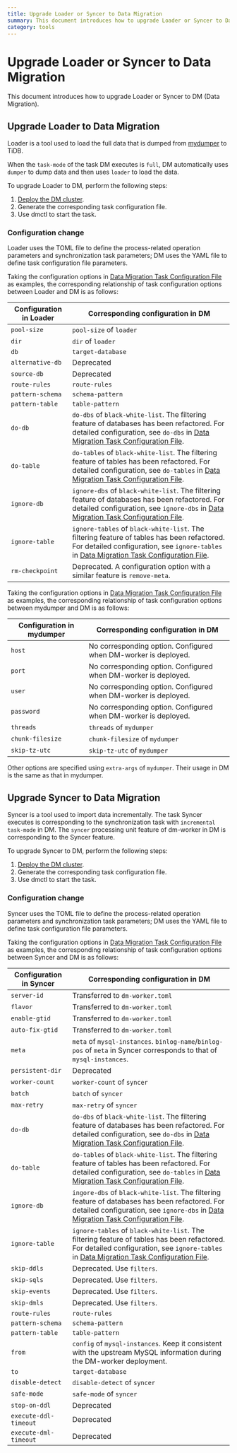 ```yaml
---
title: Upgrade Loader or Syncer to Data Migration
summary: This document introduces how to upgrade Loader or Syncer to Data Migration. 
category: tools
---
```


# Upgrade Loader or Syncer to Data Migration

This document introduces how to upgrade Loader or Syncer to DM (Data Migration).

## Upgrade Loader to Data Migration

Loader is a tool used to load the full data that is dumped from [mydumper](../tools/mydumper.md) to TiDB.

When the `task-mode` of the task DM executes is `full`, DM automatically uses `dumper` to dump data and then uses `loader` to load the data.

To upgrade Loader to DM, perform the following steps:

1. [Deploy the DM cluster](../tools/data-migration-deployment.md).
2. Generate the corresponding task configuration file.
3. Use dmctl to start the task.

### Configuration change 

Loader uses the TOML file to define the process-related operation parameters and synchronization task parameters; DM uses the YAML file to define task configuration file parameters.

Taking the configuration options in [Data Migration Task Configuration File](../tools/dm-task-configuration-file-intro.md) as examples, the corresponding relationship of task configuration options between Loader and DM is as follows:

| Configuration in Loader | Corresponding configuration in DM |
| ---------------------- | --------------------------------- |
| `pool-size` | `pool-size` of `loader` |
| `dir` | `dir` of `loader` |
| `db` | `target-database` |
| `alternative-db` | Deprecated |
| `source-db` | Deprecated |
| `route-rules` | `route-rules` |
| `pattern-schema` | `schema-pattern` |
| `pattern-table` | `table-pattern` |
| `do-db` |	`do-dbs` of `black-white-list`. The filtering feature of databases has been refactored. For detailed configuration, see `do-dbs` in [Data Migration Task Configuration File](../tools/dm-task-configuration-file-intro.md). |  
| `do-table` | `do-tables` of `black-white-list`. The filtering feature of tables has been refactored. For detailed configuration, see `do-tables` in [Data Migration Task Configuration File](../tools/dm-task-configuration-file-intro.md). |  
| `ignore-db` | `ignore-dbs` of `black-white-list`. The filtering feature of databases has been refactored. For detailed configuration, see `ignore-dbs` in [Data Migration Task Configuration File](../tools/dm-task-configuration-file-intro.md). |
| `ignore-table` | `ignore-tables` of `black-white-list`. The filtering feature of tables has been refactored. For detailed configuration, see `ignore-tables` in [Data Migration Task Configuration File](../tools/dm-task-configuration-file-intro.md). |
| `rm-checkpoint` | Deprecated. A configuration option with a similar feature is `remove-meta`. |

Taking the configuration options in [Data Migration Task Configuration File](../tools/dm-task-configuration-file-intro.md) as examples, the corresponding relationship of task configuration options between mydumper and DM is as follows:

| Configuration in mydumper | Corresponding configuration in DM |
| ---------------------- | --------------------------------- |
| `host` | No corresponding option. Configured when DM-worker is deployed. |
| `port` | No corresponding option. Configured when DM-worker is deployed. |
| `user` | No corresponding option. Configured when DM-worker is deployed. |
| `password` | No corresponding option. Configured when DM-worker is deployed. |
| `threads` | `threads` of `mydumper` |
| `chunk-filesize` | `chunk-filesize` of `mydumper` |
| `skip-tz-utc` | `skip-tz-utc` of `mydumper` |

Other options are specified using `extra-args` of `mydumper`. Their usage in DM is the same as that in mydumper.

## Upgrade Syncer to Data Migration

Syncer is a tool used to import data incrementally. The task Syncer executes is corresponding to the synchronization task with `incremental` `task-mode` in DM. The `syncer` processing unit feature of dm-worker in DM is corresponding to the Syncer feature.

To upgrade Syncer to DM, perform the following steps:

1. [Deploy the DM cluster](../tools/data-migration-deployment.md).
2. Generate the corresponding task configuration file.
3. Use dmctl to start the task.

### Configuration change

Syncer uses the TOML file to define the process-related operation parameters and synchronization task parameters; DM uses the YAML file to define task configuration file parameters.

Taking the configuration options in [Data Migration Task Configuration File](../tools/dm-task-configuration-file-intro.md) as examples, the corresponding relationship of task configuration options between Syncer and DM is as follows:

| Configuration in Syncer | Corresponding configuration in DM |
| ---------------------- | --------------------------------- |
| `server-id` | Transferred to `dm-worker.toml` |
| `flavor` | Transferred to `dm-worker.toml` |
| `enable-gtid` | Transferred to `dm-worker.toml` |
| `auto-fix-gtid` | Transferred to `dm-worker.toml` |
| `meta` | `meta` of `mysql-instances`. `binlog-name`/`binlog-pos` of `meta` in Syncer corresponds to that of `mysql-instances`. | 
| `persistent-dir` | Deprecated |
| `worker-count` | `worker-count` of `syncer` | 
| `batch` | `batch` of `syncer` | 
| `max-retry` | `max-retry` of `syncer` |  
| `do-db` | `do-dbs` of `black-white-list`. The filtering feature of databases has been refactored. For detailed configuration, see `do-dbs` in [Data Migration Task Configuration File](../tools/dm-task-configuration-file-intro.md). |
| `do-table` | `do-tables` of `black-white-list`. The filtering feature of tables has been refactored. For detailed configuration, see `do-tables` in [Data Migration Task Configuration File](../tools/dm-task-configuration-file-intro.md). |
| `ignore-db` | `ingore-dbs` of `black-white-list`. The filtering feature of databases has been refactored. For detailed configuration, see `ignore-dbs` in [Data Migration Task Configuration File](../tools/dm-task-configuration-file-intro.md). | 
| `ignore-table` | `ignore-tables` of `black-white-list`. The filtering feature of tables has been refactored. For detailed configuration, see `ignore-tables` in [Data Migration Task Configuration File](../tools/dm-task-configuration-file-intro.md). |
| `skip-ddls` | Deprecated. Use `filters`. |
| `skip-sqls` | Deprecated. Use `filters`. |
| `skip-events` | Deprecated. Use `filters`. |
| `skip-dmls` | Deprecated. Use `filters`. |
| `route-rules` | `route-rules`|
| `pattern-schema` | `schema-pattern` |
| `pattern-table` | `table-pattern` |
| `from` | `config` of `mysql-instances`. Keep it consistent with the upstream MySQL information during the DM-worker deployment. |
| `to` | `target-database` |
| `disable-detect` | `disable-detect` of `syncer` | 
| `safe-mode` | `safe-mode` of `syncer` | 
| `stop-on-ddl` | Deprecated |
| `execute-ddl-timeout` | Deprecated |
| `execute-dml-timeout` | Deprecated |

